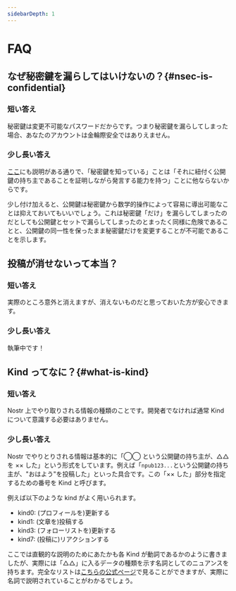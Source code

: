 ```yaml
---
sidebarDepth: 1
---
```


# FAQ

## なぜ秘密鍵を漏らしてはいけないの？{#nsec-is-confidential}

### 短い答え

秘密鍵は変更不可能なパスワードだからです。つまり秘密鍵を漏らしてしまった場合、あなたのアカウントは金輪際安全ではありえません。

### 少し長い答え

[ここ](/guide/key-pair.md)にも説明がある通りで、「秘密鍵を知っている」ことは「それに紐付く公開鍵の持ち主であることを証明しながら発言する能力を持つ」ことに他ならないからです。

少し付け加えると、公開鍵は秘密鍵から数学的操作によって容易に導出可能なことは抑えておいてもいいでしょう。これは秘密鍵「だけ」を漏らしてしまったのだとしても公開鍵とセットで漏らしてしまったのとまったく同様に危険であることと、公開鍵の同一性を保ったまま秘密鍵だけを変更することが不可能であることを示します。

## 投稿が消せないって本当？

### 短い答え

実際のところ意外と消えますが、消えないものだと思っておいた方が安心できます。

### 少し長い答え

執筆中です！

## Kind ってなに？{#what-is-kind}

### 短い答え

Nostr 上でやり取りされる情報の種類のことです。開発者でなければ通常 Kind について意識する必要はありません。

### 少し長い答え

Nostr でやりとりされる情報は基本的に「◯◯ という公開鍵の持ち主が、△△ を ×× した」という形式をしています。例えば「`npub123...`という公開鍵の持ち主が、"おはよう"を投稿した」といった具合です。この「×× した」部分を指定するための番号を Kind と呼びます。

例えば以下のような kind がよく用いられます。

- kind0: (プロフィールを)更新する
- kind1: (文章を)投稿する
- kind3: (フォローリストを)更新する
- kind7: (投稿に)リアクションする

ここでは直観的な説明のためにあたかも各 Kind が動詞であるかのように書きましたが、実際には「△△」に入るデータの種類を示す名詞としてのニュアンスを持ちます。完全なリストは[こちらの公式ページ](https://github.com/nostr-protocol/nips#event-kinds)で見ることができますが、実際に名詞で説明されていることがわかるでしょう。
